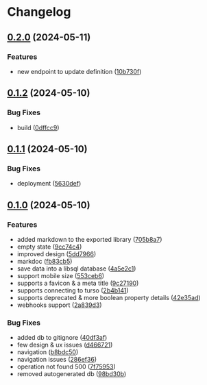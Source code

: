 # Changelog

## [0.2.0](https://github.com/Mokto/apihero/compare/apihero-v0.1.2...apihero-v0.2.0) (2024-05-11)


### Features

* new endpoint to update definition ([10b730f](https://github.com/Mokto/apihero/commit/10b730f05bb31ea7e1391e5cb350e3b51114b599))

## [0.1.2](https://github.com/Mokto/apihero/compare/apihero-v0.1.1...apihero-v0.1.2) (2024-05-10)


### Bug Fixes

* build ([0dffcc9](https://github.com/Mokto/apihero/commit/0dffcc9d5b996caa41c97030c38fa564d39e46af))

## [0.1.1](https://github.com/Mokto/apihero/compare/apihero-v0.1.0...apihero-v0.1.1) (2024-05-10)


### Bug Fixes

* deployment ([5630def](https://github.com/Mokto/apihero/commit/5630deff482faeda38ff8a5b4aaab49e5296a3c9))

## [0.1.0](https://github.com/Mokto/apihero/compare/apihero-v0.0.1...apihero-v0.1.0) (2024-05-10)


### Features

* added markdown to the exported library ([705b8a7](https://github.com/Mokto/apihero/commit/705b8a73874a1e85a04871b0d010555fe0941c0c))
* empty state ([9cc74c4](https://github.com/Mokto/apihero/commit/9cc74c4a7f549b9949fadafa7d6ec040ae674f3d))
* improved design ([5dd7966](https://github.com/Mokto/apihero/commit/5dd79663a8672255d5202339b985d97255e8f9a1))
* markdoc ([fb83cb5](https://github.com/Mokto/apihero/commit/fb83cb57d10001f6c275966a05cac66d846c1b78))
* save data into a libsql database ([4a5e2c1](https://github.com/Mokto/apihero/commit/4a5e2c115df5a36d3e244825b68a2052f1c5c113))
* support mobile size ([553ceb6](https://github.com/Mokto/apihero/commit/553ceb6bb34a0b4985c108d1af08700887e30bc5))
* supports a favicon & a meta title ([9c27190](https://github.com/Mokto/apihero/commit/9c27190b3045ee3c1cba630aeafad72de5fbbe2a))
* supports connecting to turso ([2b4b141](https://github.com/Mokto/apihero/commit/2b4b141db264ec0faca8521da5a3e4b889a1d10e))
* supports deprecated & more boolean property details ([42e35ad](https://github.com/Mokto/apihero/commit/42e35ad464bdd1d915fa4804f2874592c2b89602))
* webhooks support ([2a839d3](https://github.com/Mokto/apihero/commit/2a839d3d5da3a03707b68af39a925816f51de076))


### Bug Fixes

* added db to gitignore ([40df3af](https://github.com/Mokto/apihero/commit/40df3af380dc0f97b32c60909962739cb8fd2369))
* few design & ux issues ([d466721](https://github.com/Mokto/apihero/commit/d46672117af2872e28bef796dd85647999e40bfc))
* navigation ([b8bdc50](https://github.com/Mokto/apihero/commit/b8bdc50b574f2f348fae2c189ea43d723785ef56))
* navigation issues ([286ef36](https://github.com/Mokto/apihero/commit/286ef369464ec96c1fe48ffd6099cc170f749e9c))
* operation not found 500 ([7f75953](https://github.com/Mokto/apihero/commit/7f759539ca35ce23c5d616775562facf944187e6))
* removed autogenerated db ([98bd30b](https://github.com/Mokto/apihero/commit/98bd30b777ff071ab9f24b9cd22357d7f95f49e1))
